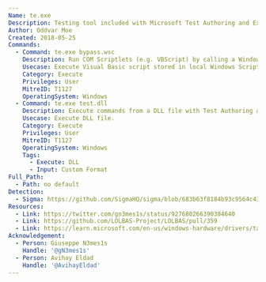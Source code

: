 ```yaml
---
Name: te.exe
Description: Testing tool included with Microsoft Test Authoring and Execution Framework (TAEF).
Author: Oddvar Moe
Created: 2018-05-25
Commands:
  - Command: te.exe bypass.wsc
    Description: Run COM Scriptlets (e.g. VBScript) by calling a Windows Script Component (WSC) file.
    Usecase: Execute Visual Basic script stored in local Windows Script Component file.
    Category: Execute
    Privileges: User
    MitreID: T1127
    OperatingSystem: Windows
  - Command: te.exe test.dll
    Description: Execute commands from a DLL file with Test Authoring and Execution Framework (TAEF) tests. See resources section for required structures.
    Usecase: Execute DLL file.
    Category: Execute
    Privileges: User
    MitreID: T1127
    OperatingSystem: Windows
    Tags:
      - Execute: DLL
      - Input: Custom Format
Full_Path:
  - Path: no default
Detection:
  - Sigma: https://github.com/SigmaHQ/sigma/blob/683b63f8184b93c9564c4310d10c571cbe367e1e/rules/windows/process_creation/proc_creation_win_susp_use_of_te_bin.yml
Resources:
  - Link: https://twitter.com/gn3mes1s/status/927680266390384640
  - Link: https://github.com/LOLBAS-Project/LOLBAS/pull/359
  - Link: https://learn.microsoft.com/en-us/windows-hardware/drivers/taef/authoring-tests
Acknowledgement:
  - Person: Giuseppe N3mes1s
    Handle: '@gN3mes1s'
  - Person: Avihay Eldad
    Handle: '@AvihayEldad'
---
```


